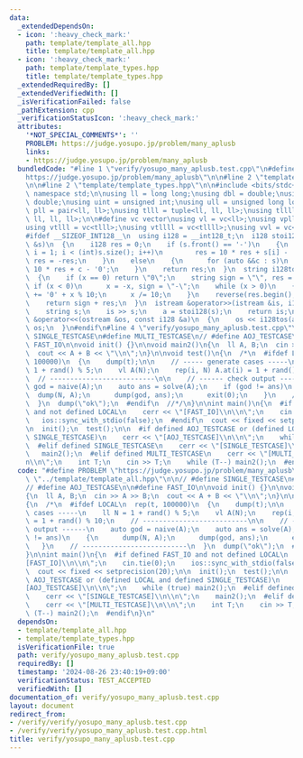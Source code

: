 ```yaml
---
data:
  _extendedDependsOn:
  - icon: ':heavy_check_mark:'
    path: template/template_all.hpp
    title: template/template_all.hpp
  - icon: ':heavy_check_mark:'
    path: template/template_types.hpp
    title: template/template_types.hpp
  _extendedRequiredBy: []
  _extendedVerifiedWith: []
  _isVerificationFailed: false
  _pathExtension: cpp
  _verificationStatusIcon: ':heavy_check_mark:'
  attributes:
    '*NOT_SPECIAL_COMMENTS*': ''
    PROBLEM: https://judge.yosupo.jp/problem/many_aplusb
    links:
    - https://judge.yosupo.jp/problem/many_aplusb
  bundledCode: "#line 1 \"verify/yosupo_many_aplusb.test.cpp\"\n#define PROBLEM \"\
    https://judge.yosupo.jp/problem/many_aplusb\"\n\n#line 2 \"template/template_all.hpp\"\
    \n\n#line 2 \"template/template_types.hpp\"\n\n#include <bits/stdc++.h>\nusing\
    \ namespace std;\n\nusing ll = long long;\nusing dbl = double;\nusing ld = long\
    \ double;\nusing uint = unsigned int;\nusing ull = unsigned long long;\nusing\
    \ pll = pair<ll, ll>;\nusing tlll = tuple<ll, ll, ll>;\nusing tllll = tuple<ll,\
    \ ll, ll, ll>;\n\n#define vc vector\nusing vl = vc<ll>;\nusing vpll = vc<pll>;\n\
    using vtlll = vc<tlll>;\nusing vtllll = vc<tllll>;\nusing vvl = vc<vc<ll>>;\n\n\
    #ifdef __SIZEOF_INT128__\n  using i128 = __int128_t;\n  i128 stoi128(const string\
    \ &s)\n  {\n    i128 res = 0;\n    if (s.front() == '-')\n    {\n      for (int\
    \ i = 1; i < (int)s.size(); i++)\n        res = 10 * res + s[i] - '0';\n     \
    \ res = -res;\n    }\n    else\n    {\n      for (auto &&c : s)\n        res =\
    \ 10 * res + c - '0';\n    }\n    return res;\n  }\n  string i128tos(i128 x)\n\
    \  {\n    if (x == 0) return \"0\";\n    string sign = \"\", res = \"\";\n   \
    \ if (x < 0)\n      x = -x, sign = \"-\";\n    while (x > 0)\n    {\n      res\
    \ += '0' + x % 10;\n      x /= 10;\n    }\n    reverse(res.begin(), res.end());\n\
    \    return sign + res;\n  }\n  istream &operator>>(istream &is, i128 &a)\n  {\n\
    \    string s;\n    is >> s;\n    a = stoi128(s);\n    return is;\n  }\n  ostream\
    \ &operator<<(ostream &os, const i128 &a)\n  {\n    os << i128tos(a);\n    return\
    \ os;\n  }\n#endif\n#line 4 \"verify/yosupo_many_aplusb.test.cpp\"\n\n// #define\
    \ SINGLE_TESTCASE\n#define MULTI_TESTCASE\n// #define AOJ_TESTCASE\n\n#define\
    \ FAST_IO\n\nvoid init() {}\n\nvoid main2()\n{\n  ll A, B;\n  cin >> A >> B;\n\
    \  cout << A + B << \"\\n\";\n}\n\nvoid test()\n{\n  /*\n  #ifdef LOCAL\n  rep(t,\
    \ 100000)\n  {\n    dump(t);\n\n    // ----- generate cases -----\n    ll N =\
    \ 1 + rand() % 5;\n    vl A(N);\n    rep(i, N) A.at(i) = 1 + rand() % 10;\n  \
    \  // --------------------------\n\n    // ------ check output ------\n    auto\
    \ god = naive(A);\n    auto ans = solve(A);\n    if (god != ans)\n    {\n    \
    \  dump(N, A);\n      dump(god, ans);\n      exit(0);\n    }\n    // --------------------------\n\
    \  }\n  dump(\"ok\");\n  #endif\n  //*/\n}\n\nint main()\n{\n  #if defined FAST_IO\
    \ and not defined LOCAL\n    cerr << \"[FAST_IO]\\n\\n\";\n    cin.tie(0);\n \
    \   ios::sync_with_stdio(false);\n  #endif\n  cout << fixed << setprecision(20);\n\
    \n  init();\n  test();\n\n  #if defined AOJ_TESTCASE or (defined LOCAL and defined\
    \ SINGLE_TESTCASE)\n    cerr << \"[AOJ_TESTCASE]\\n\\n\";\n    while (true) main2();\n\
    \  #elif defined SINGLE_TESTCASE\n    cerr << \"[SINGLE_TESTCASE]\\n\\n\";\n \
    \   main2();\n  #elif defined MULTI_TESTCASE\n    cerr << \"[MULTI_TESTCASE]\\\
    n\\n\";\n    int T;\n    cin >> T;\n    while (T--) main2();\n  #endif\n}\n"
  code: "#define PROBLEM \"https://judge.yosupo.jp/problem/many_aplusb\"\n\n#include\
    \ \"../template/template_all.hpp\"\n\n// #define SINGLE_TESTCASE\n#define MULTI_TESTCASE\n\
    // #define AOJ_TESTCASE\n\n#define FAST_IO\n\nvoid init() {}\n\nvoid main2()\n\
    {\n  ll A, B;\n  cin >> A >> B;\n  cout << A + B << \"\\n\";\n}\n\nvoid test()\n\
    {\n  /*\n  #ifdef LOCAL\n  rep(t, 100000)\n  {\n    dump(t);\n\n    // ----- generate\
    \ cases -----\n    ll N = 1 + rand() % 5;\n    vl A(N);\n    rep(i, N) A.at(i)\
    \ = 1 + rand() % 10;\n    // --------------------------\n\n    // ------ check\
    \ output ------\n    auto god = naive(A);\n    auto ans = solve(A);\n    if (god\
    \ != ans)\n    {\n      dump(N, A);\n      dump(god, ans);\n      exit(0);\n \
    \   }\n    // --------------------------\n  }\n  dump(\"ok\");\n  #endif\n  //*/\n\
    }\n\nint main()\n{\n  #if defined FAST_IO and not defined LOCAL\n    cerr << \"\
    [FAST_IO]\\n\\n\";\n    cin.tie(0);\n    ios::sync_with_stdio(false);\n  #endif\n\
    \  cout << fixed << setprecision(20);\n\n  init();\n  test();\n\n  #if defined\
    \ AOJ_TESTCASE or (defined LOCAL and defined SINGLE_TESTCASE)\n    cerr << \"\
    [AOJ_TESTCASE]\\n\\n\";\n    while (true) main2();\n  #elif defined SINGLE_TESTCASE\n\
    \    cerr << \"[SINGLE_TESTCASE]\\n\\n\";\n    main2();\n  #elif defined MULTI_TESTCASE\n\
    \    cerr << \"[MULTI_TESTCASE]\\n\\n\";\n    int T;\n    cin >> T;\n    while\
    \ (T--) main2();\n  #endif\n}\n"
  dependsOn:
  - template/template_all.hpp
  - template/template_types.hpp
  isVerificationFile: true
  path: verify/yosupo_many_aplusb.test.cpp
  requiredBy: []
  timestamp: '2024-08-26 23:40:19+09:00'
  verificationStatus: TEST_ACCEPTED
  verifiedWith: []
documentation_of: verify/yosupo_many_aplusb.test.cpp
layout: document
redirect_from:
- /verify/verify/yosupo_many_aplusb.test.cpp
- /verify/verify/yosupo_many_aplusb.test.cpp.html
title: verify/yosupo_many_aplusb.test.cpp
---
```

